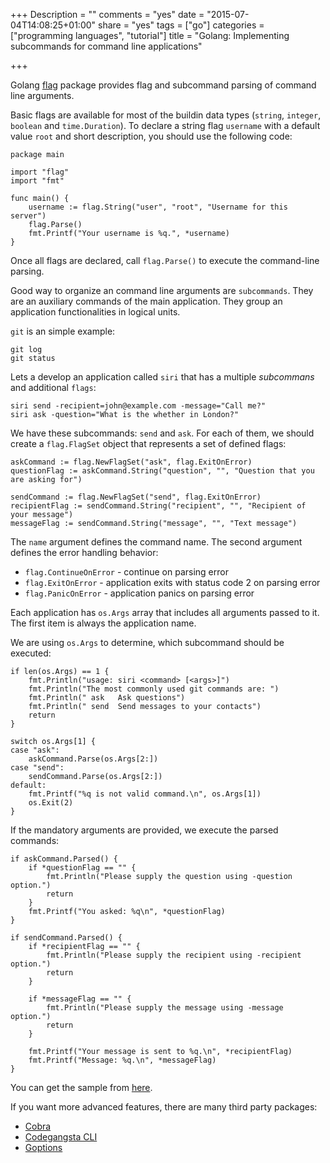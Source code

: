 +++
Description = ""
comments = "yes"
date = "2015-07-04T14:08:25+01:00"
share = "yes"
tags = ["go"]
categories = ["programming languages", "tutorial"]
title = "Golang: Implementing subcommands for command line applications"

+++

Golang [flag](https://golang.org/pkg/flag/) package provides flag and
subcommand parsing of command line arguments.

Basic flags are available for most of the buildin data types (`string`, `integer`,
`boolean` and `time.Duration`). To declare a string flag `username` with a default
value `root` and short description, you should use the following code:

```
package main

import "flag"
import "fmt"

func main() {
    username := flag.String("user", "root", "Username for this server")
    flag.Parse()
    fmt.Printf("Your username is %q.", *username)
}
```

Once all flags are declared, call `flag.Parse()` to execute 
the command-line parsing.

Good way to organize an command line arguments are `subcommands`. They are 
an auxiliary commands of the main application. They group an application 
functionalities in logical units. 

`git` is an simple example: 

```
git log
git status
```

Lets a develop an application called `siri` that has a
multiple *subcommans* and additional `flags`:

```
siri send -recipient=john@example.com -message="Call me?" 
siri ask -question="What is the whether in London?"
```

We have these subcommands: `send` and `ask`. For each of them,
we should create a `flag.FlagSet` object that represents a set of defined flags:

```
askCommand := flag.NewFlagSet("ask", flag.ExitOnError)
questionFlag := askCommand.String("question", "", "Question that you are asking for")

sendCommand := flag.NewFlagSet("send", flag.ExitOnError)
recipientFlag := sendCommand.String("recipient", "", "Recipient of your message")
messageFlag := sendCommand.String("message", "", "Text message")
```

The `name` argument defines the command name. The second argument defines the 
error handling behavior:

- `flag.ContinueOnError` - continue on parsing error
- `flag.ExitOnError` - application exits with status code 2 on parsing error
- `flag.PanicOnError` - application panics on parsing error

Each application has `os.Args` array that includes all arguments passed to it. 
The first item is always the application name. 

We are using `os.Args` to determine, which subcommand should be executed:

```
if len(os.Args) == 1 {
	fmt.Println("usage: siri <command> [<args>]")
	fmt.Println("The most commonly used git commands are: ")
	fmt.Println(" ask   Ask questions")
	fmt.Println(" send  Send messages to your contacts")
	return
}

switch os.Args[1] {
case "ask":
	askCommand.Parse(os.Args[2:])
case "send":
	sendCommand.Parse(os.Args[2:])
default:
	fmt.Printf("%q is not valid command.\n", os.Args[1])
	os.Exit(2)
}
```

If the mandatory arguments are provided, we execute the parsed commands:

```
if askCommand.Parsed() {
	if *questionFlag == "" {
		fmt.Println("Please supply the question using -question option.")
		return
	}
	fmt.Printf("You asked: %q\n", *questionFlag)
}

if sendCommand.Parsed() {
	if *recipientFlag == "" {
		fmt.Println("Please supply the recipient using -recipient option.")
		return
	}

	if *messageFlag == "" {
		fmt.Println("Please supply the message using -message option.")
		return
	}

	fmt.Printf("Your message is sent to %q.\n", *recipientFlag)
	fmt.Printf("Message: %q.\n", *messageFlag)
}
```

You can get the sample from [here](https://gist.github.com/iamralch/a6f02026270b443d5e46).

If you want more advanced features, there are many third party packages:

- [Cobra](https://github.com/spf13/cobra)
- [Codegangsta CLI](https://github.com/codegangsta/cli)
- [Goptions](https://github.com/voxelbrain/goptions)
